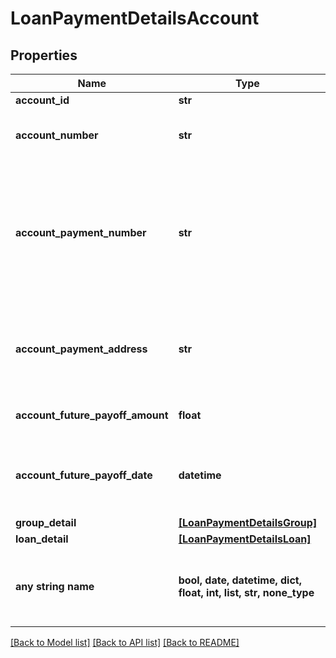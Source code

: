 # LoanPaymentDetailsAccount


## Properties
Name | Type | Description | Notes
------------ | ------------- | ------------- | -------------
**account_id** | **str** | An account ID | 
**account_number** | **str** | Institution&#39;s ID of the Student Loan Account | 
**account_payment_number** | **str** | The payment number given by the institution. This number is typically for manual payments. This is not an ACH payment number. | 
**account_payment_address** | **str** | The payment address to which send manual payments should be sent | 
**account_future_payoff_amount** | **float** | The payoff amount for the account | [optional] 
**account_future_payoff_date** | **datetime** | The date to which the \&quot;Future Payoff Amount\&quot; applies | [optional] 
**group_detail** | [**[LoanPaymentDetailsGroup]**](LoanPaymentDetailsGroup.md) | Group details | [optional] 
**loan_detail** | [**[LoanPaymentDetailsLoan]**](LoanPaymentDetailsLoan.md) | Loan details | [optional] 
**any string name** | **bool, date, datetime, dict, float, int, list, str, none_type** | any string name can be used but the value must be the correct type | [optional]

[[Back to Model list]](../README.md#documentation-for-models) [[Back to API list]](../README.md#documentation-for-api-endpoints) [[Back to README]](../README.md)


